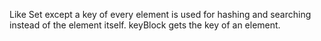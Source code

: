 Like Set except a key of every element is used for hashing and searching instead of the element itself.  keyBlock gets the key of an element.